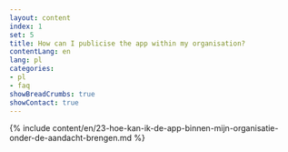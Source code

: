 ```yaml
---
layout: content
index: 1
set: 5
title: How can I publicise the app within my organisation?
contentLang: en
lang: pl
categories:
- pl
- faq
showBreadCrumbs: true
showContact: true
---
```

{% include content/en/23-hoe-kan-ik-de-app-binnen-mijn-organisatie-onder-de-aandacht-brengen.md %}
